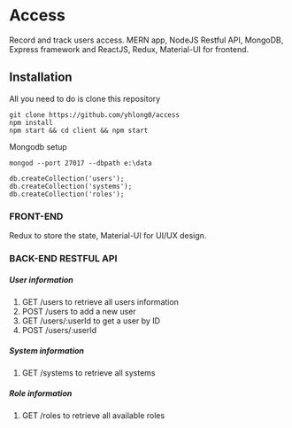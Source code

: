 # Access
Record and track users access.
MERN app, NodeJS Restful API, MongoDB, Express framework and ReactJS, Redux, Material-UI for frontend.  


## Installation

All you need to do is clone this repository

```
git clone https://github.com/yhlong0/access
npm install
npm start && cd client && npm start

```

Mongodb setup

```
mongod --port 27017 --dbpath e:\data

db.createCollection('users');
db.createCollection('systems');
db.createCollection('roles');
```




### FRONT-END 

Redux to store the state, Material-UI for UI/UX design.  



### BACK-END RESTFUL API 

##### User information
1. GET /users to retrieve all users information
2. POST /users to add a new user
3. GET /users/:userId to get a user by ID
4. POST /users/:userId




##### System information

1. GET /systems to retrieve all systems 




##### Role information

1. GET /roles to retrieve all available roles
